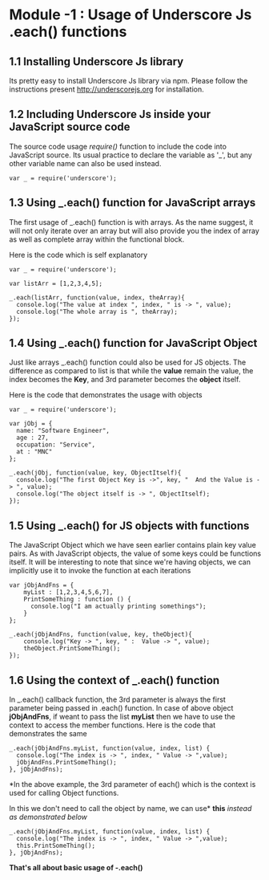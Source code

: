 # Module -1 : Usage of Underscore Js .each() functions

## 1.1 Installing Underscore Js library

Its pretty easy to install Underscore Js library via npm. Please follow the instructions present http://underscorejs.org for installation.

## 1.2 Including Underscore Js inside your JavaScript source code

The source code usage _require()_ function to include the code into JavaScript source. Its usual practice to declare the variable as '\_', but any other variable name can also be used instead.
```
var _ = require('underscore');
```

## 1.3 Using \_.each() function for JavaScript arrays

The first usage of \_.each() function is with arrays. As the name suggest, it will not only iterate over an array but will also provide you the index of array as well as complete array within the functional block.

Here is the code which is self explanatory

```
var _ = require('underscore');

var listArr = [1,2,3,4,5];

_.each(listArr, function(value, index, theArray){
  console.log("The value at index ", index, " is -> ", value);
  console.log("The whole array is ", theArray);
});

```
## 1.4  Using \_.each() function for JavaScript Object

Just like arrays \_.each() function could also be used for JS objects. The difference as compared to list is that while the __value__ remain the value, the index becomes the __Key__, and 3rd parameter becomes the __object__ itself.

Here is the code that demonstrates the usage with objects
```
var _ = require('underscore');

var jObj = {
  name: "Software Engineer",
  age : 27,
  occupation: "Service",
  at : "MNC"
};

_.each(jObj, function(value, key, ObjectItself){
  console.log("The first Object Key is ->", key, "  And the Value is -> ", value);
  console.log("The object itself is -> ", ObjectItself);
});

```
## 1.5 Using \_.each() for JS objects with functions

The JavaScript Object which we have seen earlier contains plain key value pairs. As with JavaScript objects, the value of some keys could be functions itself. It will be interesting to note that since we're having objects, we can implicitly use it to invoke the function at each iterations
```
var jObjAndFns = {
    myList : [1,2,3,4,5,6,7],
    PrintSomeThing : function () {
      console.log("I am actually printing somethings");
    }
};

_.each(jObjAndFns, function(value, key, theObject){
    console.log("Key -> ", key, " :  Value -> ", value);
    theObject.PrintSomeThing();
});
```

## 1.6 Using the context of \_.each() function
In \_.each() callback function, the 3rd parameter is always the first parameter being passed in .each() function. In case of above object __jObjAndFns__, if weant to pass the list __myList__ then we have to use the context to access the member functions.
Here is the code that demonstrates the same

```
_.each(jObjAndFns.myList, function(value, index, list) {
  console.log("The index is -> ", index, " Value -> ",value);
  jObjAndFns.PrintSomeThing();
}, jObjAndFns);
```
*In the above example, the 3rd parameter of each() which is the context is used for calling Object functions.

In this we don't need to call the object by name, we can use* __this__ *instead as demonstrated below*
```
_.each(jObjAndFns.myList, function(value, index, list) {
  console.log("The index is -> ", index, " Value -> ",value);
  this.PrintSomeThing();
}, jObjAndFns);

```

__That's all about basic usage of \-.each()__

